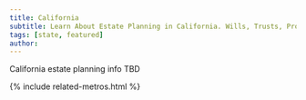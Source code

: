 ```yaml
---
title: California
subtitle: Learn About Estate Planning in California. Wills, Trusts, Probate, and More in California. Find a California Estate Attorney for Your Estate Planning Needs.
tags: [state, featured]
author:
---
```


California estate planning info TBD

<!-- Related Metros List -->
{% include related-metros.html %}
